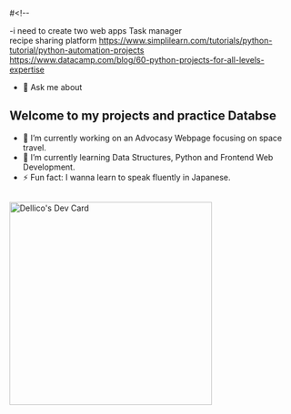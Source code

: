 #<!--

-i need to create two web apps
Task manager    
recipe sharing platform 
https://www.simplilearn.com/tutorials/python-tutorial/python-automation-projects  
https://www.datacamp.com/blog/60-python-projects-for-all-levels-expertise    
  
- 💬 Ask me about          
## Welcome to my projects and practice Databse    
  
- 🔭 I’m currently working on an Advocasy Webpage focusing on space travel.   
- 🌱 I’m currently learning Data Structures, Python and Frontend Web Development.    
- ⚡ Fun fact: I wanna learn to speak fluently in Japanese.   
 
## 
<a href="https://app.daily.dev/dellico"><img src="https://api.daily.dev/devcards/v2/YiXpNIRxKQQMlS74WoqSG.png?type=default&r=yle" width="356" alt="Dellico's Dev Card"/></a>
 
##




